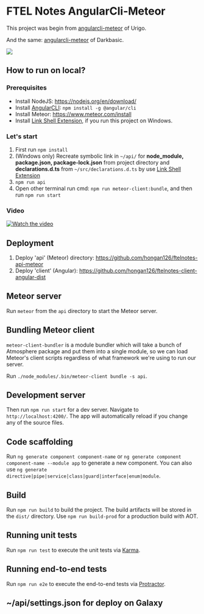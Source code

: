 # FTEL Notes AngularCli-Meteor

This project was begin from [angularcli-meteor](https://github.com/Urigo/angular-meteor/tree/master/examples/angularcli-meteor) of Urigo.

And the same: [angularcli-meteor](https://github.com/darkbasic/angularcli-meteor) of Darkbasic.

![](https://lh3.googleusercontent.com/St_CpfFvPj7X8da5dOm39jL3k4ckw4hlskEJXm3mqjiu3zrlcUL0DPjQhPH5E72QssLSt-I0v_npTQ=w1366-h672-rw)

## How to run on local?

### Prerequisites
- Install NodeJS: https://nodejs.org/en/download/
- Install [AngularCLI](https://github.com/angular/angular-cli): `npm install -g @angular/cli`
- Install Meteor: https://www.meteor.com/install
- Install [Link Shell Extension](http://schinagl.priv.at/nt/hardlinkshellext/linkshellextension.html), if you run this project on Windows.

### Let's start
1. First run `npm install`
2. (Windows only) Recreate symbolic link in `~/api/` for **node_module, package.json, package-lock.json** from project directory and **declarations.d.ts** from `~/src/declarations.d.ts` by use [Link Shell Extension](http://schinagl.priv.at/nt/hardlinkshellext/linkshellextension.html)
3. `npm run api`
4. Open other terminal run cmd: `npm run meteor-client:bundle`, and then run `npm run start`

### Video
[![Watch the video](https://lh6.googleusercontent.com/L1mgvXZQZL72fVDuE0Ycgj6qQTPTtPcu8Oju_Ijg1IXuE2vBGWD8PUSXNe_dQ0T6WLScYvfkU8LDpQ=w1366-h672)](https://youtu.be/edrMI95Bnaw)

## Deployment
1. Deploy 'api' (Meteor) directory: https://github.com/hongan126/ftelnotes-api-meteor
2. Deploy 'client' (Angular): https://github.com/hongan126/ftelnotes-client-angular-dist

## Meteor server

Run `meteor` from the `api` directory to start the Meteor server.

## Bundling Meteor client

`meteor-client-bundler` is a module bundler which will take a bunch of Atmosphere package and put them into a single module, so we can load Meteor's client scripts regardless of what framework we're using to run our server.

Run `./node_modules/.bin/meteor-client bundle -s api`.

## Development server

Then run `npm run start` for a dev server. Navigate to `http://localhost:4200/`. The app will automatically reload if you change any of the source files.


## Code scaffolding

Run `ng generate component component-name` or `ng generate component component-name --module app` to generate a new component. You can also use `ng generate directive|pipe|service|class|guard|interface|enum|module`.

## Build

Run `npm run build` to build the project. The build artifacts will be stored in the `dist/` directory. Use `npm run build-prod` for a production build with AOT.

## Running unit tests

Run `npm run test` to execute the unit tests via [Karma](https://karma-runner.github.io).

## Running end-to-end tests

Run `npm run e2e` to execute the end-to-end tests via [Protractor](http://www.protractortest.org/).

## ~/api/settings.json for deploy on Galaxy
